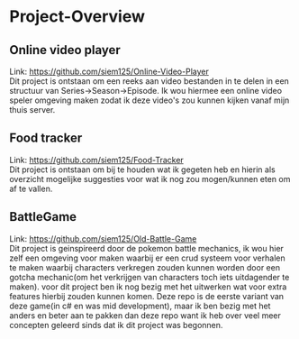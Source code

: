 # Project-Overview
## Online video player
Link: https://github.com/siem125/Online-Video-Player <br>
Dit project is ontstaan om een reeks aan video bestanden in te delen in een structuur van Series->Season->Episode. Ik wou hiermee een online video speler omgeving maken zodat ik deze video's zou kunnen kijken vanaf mijn thuis server. 

## Food tracker
Link: https://github.com/siem125/Food-Tracker <br>
Dit project is ontstaan om bij te houden wat ik gegeten heb en hierin als overzicht mogelijke suggesties voor wat ik nog zou mogen/kunnen eten om af te vallen.


## BattleGame
Link: https://github.com/siem125/Old-Battle-Game <br>
Dit project is geinspireerd door de pokemon battle mechanics, ik wou hier zelf een omgeving voor maken waarbij er een crud systeem voor verhalen te maken waarbij characters verkregen zouden kunnen worden door een gotcha mechanic(om het verkrijgen van characters toch iets uitdagender te maken). voor dit project ben ik nog bezig met het uitwerken wat voor extra features hierbij zouden kunnen komen. Deze repo is de eerste variant van deze game(in c# en was mid development), maar ik ben bezig met het anders en beter aan te pakken dan deze repo want ik heb over veel meer concepten geleerd sinds dat ik dit project was begonnen.
